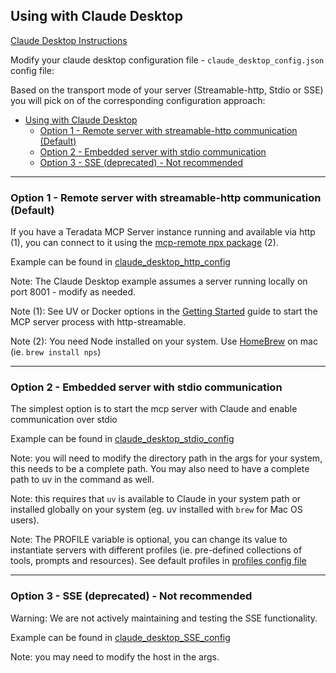 ## Using with Claude Desktop

[Claude Desktop Instructions](https://modelcontextprotocol.io/quickstart/user)

Modify your claude desktop configuration file -  `claude_desktop_config.json` config file:

Based on the transport mode of your server (Streamable-http, Stdio or SSE) you will pick on of the corresponding configuration approach:
- [Using with Claude Desktop](#using-with-claude-desktop)
  - [Option 1 - Remote server with streamable-http communication (Default)](#option-1---remote-server-with-streamable-http-communication-default)
  - [Option 2 - Embedded server with stdio communication](#option-2---embedded-server-with-stdio-communication)
  - [Option 3 - SSE (deprecated) - Not recommended](#option-3---sse-deprecated---not-recommended)



--------------------------------------------------------

### Option 1 - Remote server with streamable-http communication (Default)

If you have a Teradata MCP Server instance running and available via http (1), you can connect to it using the [mcp-remote npx package](https://www.npmjs.com/package/mcp-remote) (2).

Example can be found in [claude_desktop_http_config](../../examples/client-claude-desktop/claude_desktop_http_config)

Note: The Claude Desktop example assumes a server running locally on port 8001 - modify as needed.

Note (1): See UV or Docker options in the [Getting Started](../GETTING_STARTED.md) guide to start the MCP server process with http-streamable.

Note (2): You need Node installed on your system. Use [HomeBrew](https://formulae.brew.sh/formula/node) on mac (ie. `brew install nps`)

--------------------------------------------------------
### Option 2 - Embedded server with stdio communication

The simplest option is to start the mcp server with Claude and enable communication over stdio

Example can be found in [claude_desktop_stdio_config](../../examples/client-claude-desktop/claude_desktop_stdio_config)

Note: you will need to modify the directory path in the args for your system, this needs to be a complete path.  You may also need to have a complete path to uv in the command as well.

Note: this requires that `uv` is available to Claude in your system path or installed globally on your system (eg. uv installed with `brew` for Mac OS users).

Note: The PROFILE variable is optional, you can change its value to instantiate servers with different profiles (ie. pre-defined collections of tools, prompts and resources). See default profiles in [profiles config file](../../profiles.yml)

--------------------------------------------------------
### Option 3 - SSE (deprecated) - Not recommended

Warning: We are not actively maintaining and testing the SSE functionality.

Example can be found in [claude_desktop_SSE_config](../../examples/client-claude-desktop/claude_desktop_SSE_config)

Note: you may need to modify the host in the args.
